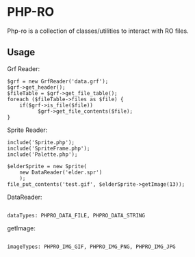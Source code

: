 # PHP-RO

Php-ro is a collection of classes/utilities to interact with RO files.

## Usage

Grf Reader:
```require('grf.php');
$grf = new GrfReader('data.grf');
$grf->get_header();
$fileTable = $grf->get_file_table();
foreach ($fileTable->files as $file) {
    if($grf->is_file($file))
          $grf->get_file_contents($file);
}
```

Sprite Reader:
```include('DataReader.php');
include('Sprite.php');
include('SpriteFrame.php');
include('Palette.php');

$elderSprite = new Sprite(
    new DataReader('elder.spr')
    );
file_put_contents('test.gif', $elderSprite->getImage(13));
```

DataReader:
```construct($dataSource, $type = PHPRO_DATA_FILE)

dataTypes: PHPRO_DATA_FILE, PHPRO_DATA_STRING
```

getImage:
```getImage($frameNumber, $imageType = PHPRO_IMG_GIF)

imageTypes: PHPRO_IMG_GIF, PHPRO_IMG_PNG, PHPRO_IMG_JPG
```
